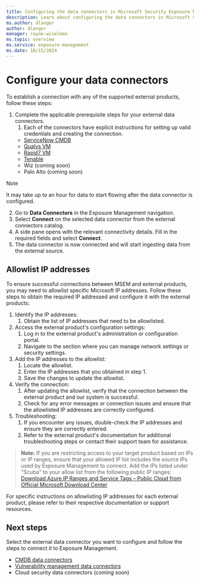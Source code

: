 ```yaml
---
title: Configuring the data connectors in Microsoft Security Exposure Management
description: Learn about configuring the data connectors in Microsoft Security Exposure Management.
ms.author: dlanger
author: dlanger
manager: rayne-wiselman
ms.topic: overview
ms.service: exposure-management
ms.date: 10/15/2024
---
```


# Configure your data connectors

To establish a connection with any of the supported external products, follow these steps:

1. Complete the applicable prerequisite steps for your external data connectors.
    1. Each of the connectors have explicit instructions for setting up valid credentials and creating the connection.
     - [ServiceNow CMDB](ServiceNow-data-connector.md)
     - [Qualys VM](Qualys-data-connector.md)
     - [Rapid7 VM](Rapid7-data-connector.md)
     - [Tenable](Tenable-data-connector.md)
     - Wiz (coming soon)
     - Palo Alto (coming soon)

> [!Note]
> It may take up to an hour for data to start flowing after the data connector is configured.

2. Go to **Data Connectors** in the Exposure Management navigation.
1. Select **Connect** on the selected data connector from the external connectors catalog.
1. A side pane opens with the relevant connectivity details. Fill in the required fields and select **Connect**.
1. The data connector is now connected and will start ingesting data from the external source.

## Allowlist IP addresses

To ensure successful connections between MSEM and external products, you may need to allowlist specific Microsoft IP addresses. Follow these steps to obtain the required IP addressed and configure it with the external products:

1. Identify the IP addresses:
   1. Obtain the list of IP addresses that need to be allowlisted.
2. Access the external product's configuration settings:
   1. Log in to the external product's administration or configuration portal.
   2. Navigate to the section where you can manage network settings or security settings.
3. Add the IP addresses to the allowlist:
   1. Locate the allowlist.
   2. Enter the IP addresses that you obtained in step 1.
   3. Save the changes to update the allowlist.
4. Verify the connection:
   1. After updating the allowlist, verify that the connection between the external product and our system is successful.
   2. Check for any error messages or connection issues and ensure that the allowlisted IP addresses are correctly configured.
5. Troubleshooting:
   1. If you encounter any issues, double-check the IP addresses and ensure they are correctly entered.
   2. Refer to the external product's documentation for additional troubleshooting steps or contact their support team for assistance.

> **Note:** If you are restricting access to your target product based on IPs or IP ranges, ensure that your allowed IP list includes the source IPs used by Exposure Management to connect. Add the IPs listed under "Scuba" to your allow list from the following public IP ranges:  
> [Download Azure IP Ranges and Service Tags – Public Cloud from Official Microsoft Download Center](https://www.microsoft.com/en-us/download/details.aspx?id=56519)

For specific instructions on allowlisting IP addresses for each external product, please refer to their respective documentation or support resources.

## Next steps

Select the external data connector you want to configure and follow the steps to connect it to Exposure Management.

- [CMDB data connectors](ServiceNow-data-connector.md)
- [Vulnerability management data connectors](Qualys-data-connector.md)
- Cloud security data connectors (coming soon)
